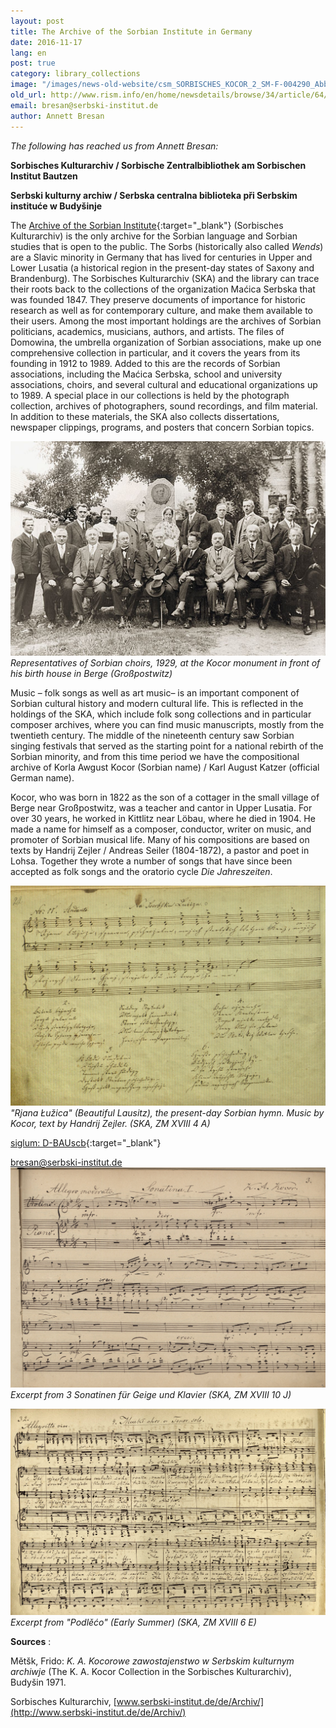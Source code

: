 ```yaml
---
layout: post
title: The Archive of the Sorbian Institute in Germany
date: 2016-11-17
lang: en
post: true
category: library_collections
image: "/images/news-old-website/csm_SORBISCHES_KOCOR_2_SM-F-004290_Abb04_ed12fc2ada.jpg"
old_url: http://www.rism.info/en/home/newsdetails/browse/34/article/64/the-archive-of-the-sorbian-institute-in-germany.html
email: bresan@serbski-institut.de
author: Annett Bresan
---
```


_The following has reached us from Annett Bresan:_

**Sorbisches Kulturarchiv / Sorbische Zentralbibliothek am Sorbischen Institut Bautzen**

**Serbski kulturny archiw / Serbska centralna biblioteka při Serbskim instituće w Budyšinje**

The [Archive of the Sorbian Institute](http://www.serbski-institut.de/de/Archiv/){:target="_blank"} (Sorbisches Kulturarchiv) is the only archive for the Sorbian language and Sorbian studies that is open to the public. The Sorbs (historically also called _Wends_) are a Slavic minority in Germany that has lived for centuries in Upper and Lower Lusatia (a historical region in the present-day states of Saxony and Brandenburg). The Sorbisches Kulturarchiv (SKA) and the library can trace their roots back to the collections of the organization Maćica Serbska that was founded 1847. They preserve documents of importance for historic research as well as for contemporary culture, and make them available to their users. Among the most important holdings are the archives of Sorbian politicians, academics, musicians, authors, and artists. The files of Domowina, the umbrella organization of Sorbian associations, make up one comprehensive collection in particular, and it covers the years from its founding in 1912 to 1989. Added to this are the records of Sorbian associations, including the Maćica Serbska, school and university associations, choirs, and several cultural and educational organizations up to 1989. A special place in our collections is held by the photograph collection, archives of photographers, sound recordings, and film material. In addition to these materials, the SKA also collects dissertations, newspaper clippings, programs, and posters that concern Sorbian topics.

![Representatives of Sorbian choirs, 1929](/resources-old-website/news/SORBISCHES_Chor1929_Nacoln._ch_-row_.jpg)
_Representatives of Sorbian choirs, 1929, at the Kocor monument in front of his birth house in Berge (Großpostwitz)_

Music – folk songs as well as art music– is an important component of Sorbian cultural history and modern cultural life. This is reflected in the holdings of the SKA, which include folk song collections and in particular composer archives, where you can find music manuscripts, mostly from the twentieth century. The middle of the nineteenth century saw Sorbian singing festivals that served as the starting point for a national rebirth of the Sorbian minority, and from this time period we have the compositional archive of Korla Awgust Kocor (Sorbian name) / Karl August Katzer (official German name).

Kocor, who was born in 1822 as the son of a cottager in the small village of Berge near Großpostwitz, was a teacher and cantor in Upper Lusatia. For over 30 years, he worked in Kittlitz near Löbau, where he died in 1904. He made a name for himself as a composer, conductor, writer on music, and promoter of Sorbian musical life. Many of his compositions are based on texts by Handrij Zejler / Andreas Seiler (1804-1872), a pastor and poet in Lohsa. Together they wrote a number of songs that have since been accepted as folk songs and the oratorio cycle _Die Jahreszeiten_.

![Rjana Łužica](/resources-old-website/news/SORBISCHES_ZM_XVIII_4A_Kocor_022-1.jpg)
_"Rjana Łužica" (Beautiful Lausitz), the present-day Sorbian hymn. Music by Kocor, text by Handrij Zejler. (SKA, ZM XVIII 4 A)_

[siglum: D-BAUscb](https://opac.rism.info/search?View=rism&siglum=D-BAUscb){:target="_blank"}


[bresan@serbski-institut.de](mailto:bresan@serbski-institut.de) ![3 Sonatinen für Geige und Klavier](/resources-old-website/news/SORBISCHES_ZM_XVIII_10J_Kocor_003.jpg)
_Excerpt from 3 Sonatinen für Geige und Klavier (SKA, ZM XVIII 10 J)_


![Podlěćo](/resources-old-website/news/SORBISCHES_ZM_XVIII_6_E_32.jpg)
_Excerpt from "Podlěćo" (Early Summer) (SKA, ZM XVIII 6 E)_

**Sources** :

Mětšk, Frido: _K. A._ _Kocorowe zawostajenstwo w Serbskim kulturnym archiwje_ (The K. A. Kocor Collection in the Sorbisches Kulturarchiv), Budyšin 1971.

Sorbisches Kulturarchiv, [www.serbski-institut.de/de/Archiv/](http://www.serbski-institut.de/de/Archiv/)